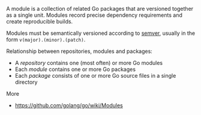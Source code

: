 A module is a collection of related Go packages that are versioned together as a single unit. Modules record precise dependency requirements and create reproducible builds.

Modules must be semantically versioned according to [semver](https://semver.org), usually in the form `v(major).(minor).(patch)`.

Relationship between repositories, modules and packages:

* A *repository* contains one (most often) or more Go modules
* Each *module* contains one or more Go packages
* Each *package* consists of one or more Go source files in a single directory

More

* https://github.com/golang/go/wiki/Modules
